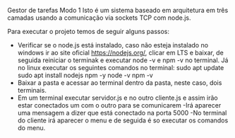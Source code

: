 Gestor de tarefas Modo 1
Isto é um sistema baseado em arquitetura em três camadas usando a comunicação via sockets TCP com node.js.

Para executar o projeto temos de seguir alguns passos:
 - Verificar se o node.js está instalado, caso não esteja instalado no windows ir ao site oficial https://nodejs.org/, clicar em LTS e baixar, de seguida reiniciar o terminak e executar node -v e npm -v no terminal.
 Já no linux executar os seguintes comandos no terminal: 
sudo apt update
sudo apt install nodejs npm -y
node -v
npm -v
 - Baixar a pasta e acessar ao terminal dentro da pasta, neste caso, dois terminais.
 - Em um terminal executar servidor.js e no outro cliente.js e assim irão estar conectados um com o outro para se comunicarem
 -Irá aparecer uma mensagem a dizer que está conectado na porta 5000
 -No terminal do cliente irá aparecer o menu e de seguida é so executar os comandos do menu.
